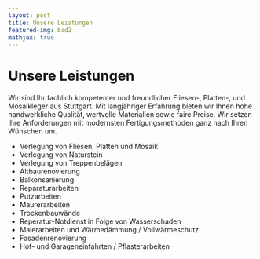 ```yaml
---
layout: post
title: Unsere Leistungen
featured-img: bad2
mathjax: true
---
```


# Unsere Leistungen

Wir sind Ihr fachlich kompetenter und freundlicher Fliesen-, Platten-, und Mosaikleger aus Stuttgart. Mit langjähriger Erfahrung bieten wir Ihnen hohe handwerkliche Qualität, wertvolle Materialien sowie faire Preise. Wir setzen Ihre Anforderungen mit modernsten Fertigungsmethoden ganz nach Ihren Wünschen um.

 
+ Verlegung von Fliesen, Platten und Mosaik
+ Verlegung von Naturstein
+ Verlegung von Treppenbelägen
+ Altbaurenovierung
+ Balkonsanierung
+ Reparaturarbeiten
+ Putzarbeiten
+ Maurerarbeiten
+ Trockenbauwände
+ Reperatur-Notdienst in Folge von Wasserschaden
+ Malerarbeiten und Wärmedämmung / Vollwärmeschutz
+ Fasadenrenovierung
+ Hof- und Garageneinfahrten / Pflasterarbeiten